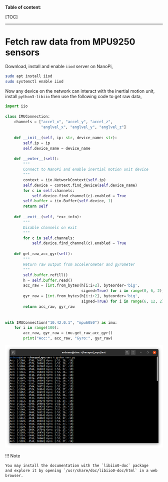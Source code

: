 **Table of content**:

[TOC]

* * *

# Fetch raw data from MPU9250 sensors

Download, install and enable `iiod` server on NanoPi,

```bash
sudo apt install iiod
sudo systemctl enable iiod
```

Now any device on the network can interact with the inertial motion unit,
install `python3-libiio` then use the following code to get raw data,

```python
import iio

class IMUConnection:
    channels = ["accel_x", "accel_y", "accel_z",
                "anglvel_x", "anglvel_y", "anglvel_z"]

    def __init__(self, ip: str, device_name: str):
        self.ip = ip
        self.device_name = device_name

    def __enter__(self):
        """
        Connect to NanoPi and enable inertial motion unit device
        """
        context = iio.NetworkContext(self.ip)
        self.device = context.find_device(self.device_name)
        for c in self.channels:
            self.device.find_channel(c).enabled = True
        self.buffer = iio.Buffer(self.device, 1)
        return self

    def __exit__(self, *exc_info):
        """
        Disable channels on exit
        """
        for c in self.channels:
            self.device.find_channel(c).enabled = True

    def get_raw_acc_gyr(self):
        """
        Return raw output from accelerometer and gyrometer
        """
        self.buffer.refill()
        h = self.buffer.read()
        acc_raw = [int.from_bytes(h[i:i+2], byteorder='big',
                                  signed=True) for i in range(0, 6, 2)]
        gyr_raw = [int.from_bytes(h[i:i+2], byteorder='big',
                                  signed=True) for i in range(6, 12, 2)]
        return acc_raw, gyr_raw


with IMUConnection("10.42.0.1", "mpu6050") as imu:
    for i in range(100):
        acc_raw, gyr_raw = imu.get_raw_acc_gyr()
        print("Acc:", acc_raw, "Gyro:", gyr_raw)
```

![IIO access in Python](img/iio_python.png)

!!! Note

    You may install the documentation with the `libiio0-doc` package
    and explore it by opening `/usr/share/doc/libiio0-doc/html` in a web browser.
